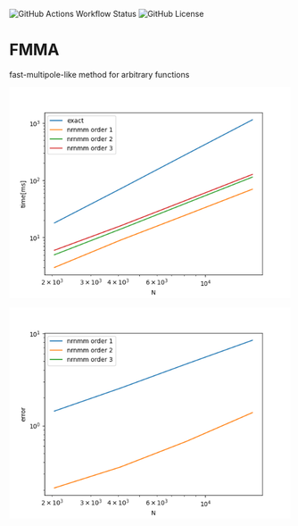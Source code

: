 
![GitHub Actions Workflow Status](https://img.shields.io/github/actions/workflow/status/fockl/FMMA/actions.yml?branch=main)
![GitHub License](https://img.shields.io/github/license/fockl/FMMA)

# FMMA

fast-multipole-like method for arbitrary functions

![ time ](benchmark/results/time.png)

![ error ](benchmark/results/error.png)
